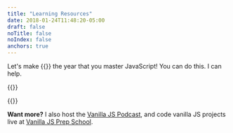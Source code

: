 ```yaml
---
title: "Learning Resources"
date: 2018-01-24T11:48:20-05:00
draft: false
noTitle: false
noIndex: false
anchors: true
---
```


Let's make {{<year>}} the year that you master&nbsp;JavaScript! You can do this. I can help.

{{<cta for="toolkit-learning">}}

{{<cta for="products">}}

**Want more?** I also host the [Vanilla JS Podcast](https://vanillajspodcast.com), and code vanilla JS projects live at [Vanilla JS Prep School](https://vanillajsprepschool.com).